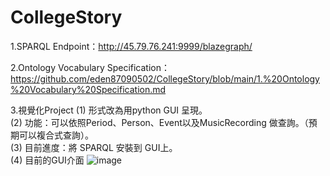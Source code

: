 # CollegeStory

1.SPARQL Endpoint：http://45.79.76.241:9999/blazegraph/

2.Ontology Vocabulary Specification：https://github.com/eden87090502/CollegeStory/blob/main/1.%20Ontology%20Vocabulary%20Specification.md

3.視覺化Project
  (1) 形式改為用python GUI 呈現。<br>
  (2) 功能：可以依照Period、Person、Event以及MusicRecording 做查詢。（預期可以複合式查詢）。<br>
  (3) 目前進度：將 SPARQL 安裝到 GUI上。<br>
  (4) 目前的GUI介面
  ![image](https://user-images.githubusercontent.com/49372467/122119264-8e51bf80-ce5b-11eb-9c39-683c7d331108.png)



